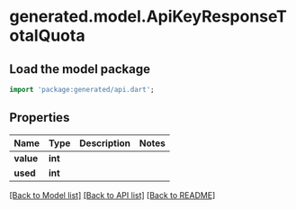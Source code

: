 # generated.model.ApiKeyResponseTotalQuota

## Load the model package
```dart
import 'package:generated/api.dart';
```

## Properties
Name | Type | Description | Notes
------------ | ------------- | ------------- | -------------
**value** | **int** |  | 
**used** | **int** |  | 

[[Back to Model list]](../README.md#documentation-for-models) [[Back to API list]](../README.md#documentation-for-api-endpoints) [[Back to README]](../README.md)


